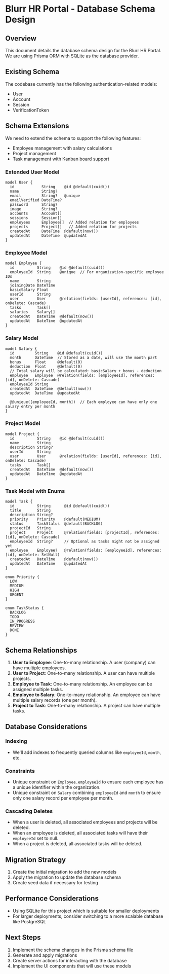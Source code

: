 # Blurr HR Portal - Database Schema Design

## Overview

This document details the database schema design for the Blurr HR Portal. We are using Prisma ORM with SQLite as the database provider.

## Existing Schema

The codebase currently has the following authentication-related models:

- User
- Account
- Session
- VerificationToken

## Schema Extensions

We need to extend the schema to support the following features:

- Employee management with salary calculations
- Project management
- Task management with Kanban board support

### Extended User Model

```prisma
model User {
  id            String    @id @default(cuid())
  name          String?
  email         String?   @unique
  emailVerified DateTime?
  password      String?
  image         String?
  accounts      Account[]
  sessions      Session[]
  employees     Employee[]  // Added relation for employees
  projects      Project[]   // Added relation for projects
  createdAt     DateTime  @default(now())
  updatedAt     DateTime  @updatedAt
}
```

### Employee Model

```prisma
model Employee {
  id          String    @id @default(cuid())
  employeeId  String    @unique  // For organization-specific employee IDs
  name        String
  joiningDate DateTime
  basicSalary Float
  userId      String
  user        User      @relation(fields: [userId], references: [id], onDelete: Cascade)
  tasks       Task[]
  salaries    Salary[]
  createdAt   DateTime  @default(now())
  updatedAt   DateTime  @updatedAt
}
```

### Salary Model

```prisma
model Salary {
  id         String    @id @default(cuid())
  month      DateTime  // Stored as a date, will use the month part
  bonus      Float     @default(0)
  deduction  Float     @default(0)
  // Total salary will be calculated: basicSalary + bonus - deduction
  employee   Employee  @relation(fields: [employeeId], references: [id], onDelete: Cascade)
  employeeId String
  createdAt  DateTime  @default(now())
  updatedAt  DateTime  @updatedAt

  @@unique([employeeId, month])  // Each employee can have only one salary entry per month
}
```

### Project Model

```prisma
model Project {
  id          String    @id @default(cuid())
  name        String
  description String?
  userId      String
  user        User      @relation(fields: [userId], references: [id], onDelete: Cascade)
  tasks       Task[]
  createdAt   DateTime  @default(now())
  updatedAt   DateTime  @updatedAt
}
```

### Task Model with Enums

```prisma
model Task {
  id          String      @id @default(cuid())
  title       String
  description String?
  priority    Priority    @default(MEDIUM)
  status      TaskStatus  @default(BACKLOG)
  projectId   String
  project     Project     @relation(fields: [projectId], references: [id], onDelete: Cascade)
  employeeId  String?     // Optional as tasks might not be assigned yet
  employee    Employee?   @relation(fields: [employeeId], references: [id], onDelete: SetNull)
  createdAt   DateTime    @default(now())
  updatedAt   DateTime    @updatedAt
}

enum Priority {
  LOW
  MEDIUM
  HIGH
  URGENT
}

enum TaskStatus {
  BACKLOG
  TODO
  IN_PROGRESS
  REVIEW
  DONE
}
```

## Schema Relationships

1. **User to Employee**: One-to-many relationship. A user (company) can have multiple employees.
2. **User to Project**: One-to-many relationship. A user can have multiple projects.
3. **Employee to Task**: One-to-many relationship. An employee can be assigned multiple tasks.
4. **Employee to Salary**: One-to-many relationship. An employee can have multiple salary records (one per month).
5. **Project to Task**: One-to-many relationship. A project can have multiple tasks.

## Database Considerations

### Indexing

- We'll add indexes to frequently queried columns like `employeeId`, `month`, etc.

### Constraints

- Unique constraint on `Employee.employeeId` to ensure each employee has a unique identifier within the organization.
- Unique constraint on `Salary` combining `employeeId` and `month` to ensure only one salary record per employee per month.

### Cascading Deletes

- When a user is deleted, all associated employees and projects will be deleted.
- When an employee is deleted, all associated tasks will have their `employeeId` set to null.
- When a project is deleted, all associated tasks will be deleted.

## Migration Strategy

1. Create the initial migration to add the new models
2. Apply the migration to update the database schema
3. Create seed data if necessary for testing

## Performance Considerations

- Using SQLite for this project which is suitable for smaller deployments
- For larger deployments, consider switching to a more scalable database like PostgreSQL

## Next Steps

1. Implement the schema changes in the Prisma schema file
2. Generate and apply migrations
3. Create server actions for interacting with the database
4. Implement the UI components that will use these models
